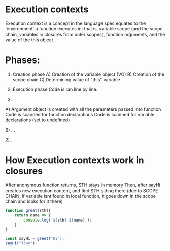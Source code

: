 # Execution contexts


Execution context is a concept in the language spec equates to the 'environment' a function executes in; that is, variable scope (and the scope chain, variables in closures from outer scopes), function arguments, and the value of the this object

# Phases:

1) Creation phase
A) Creation of the variable object (VO)
B) Creation of the scope chain
C) Determining value of "this" variable

2) Execution phase
Code is ran line by line.


1)
A) Argument object is created with all the parameters passed into function
   Code is scanned for function declarations
   Code is scanned for variable declarations (set to undefined)
   
 B) ...

2)...



# How Execution contexts work in closures
After anonymous function returns, STH stays in memory
Then, after sayHi creates new execution content, and find STH sitting there
(due to SCOPE CHAIN, if variable isnt found in local function, it goes down in the scope chain and looks for it there)


```javascript
function greet(sth){
    return name => {
        console.log(`${sth} ${name}`);
    }
}

const sayHi = greet("Hi");
sayHi("Tony");

```
